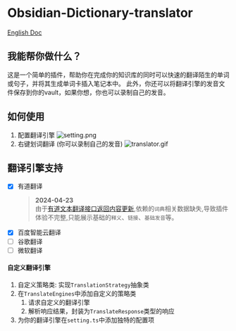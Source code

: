 # Obsidian-Dictionary-translator

[English Doc](doc/README(EN).md)

## 我能帮你做什么？

这是一个简单的插件，帮助你在完成你的知识库的同时可以快速的翻译陌生的单词或句子，并将其生成单词卡插入笔记本中。 此外，你还可以将翻译引擎的发音文件保存到你的vault，如果你想，你也可以录制自己的发音。

## 如何使用

1. 配置翻译引擎
  ![setting.png](doc/setting.png)
2. 右键划词翻译 (你可以录制自己的发音)
  ![translator.gif](doc/translator.gif)


## 翻译引擎支持

- [x] 有道翻译
  > **2024-04-23** <br/>
  > 由于[有道文本翻译接口返回内容更新](https://ai.youdao.com/gw-notice.s?page=1n0),依赖的`词典`相关数据缺失,导致插件体验不完整,只能展示基础的`释义`、`链接`、`基础发音`等。
- [x] 百度智能云翻译
- [ ] 谷歌翻译
- [ ] 微软翻译

#### 自定义翻译引擎

1. 自定义策略类: 实现`TranslationStrategy`抽象类
2. 在`TranslateEngines`中添加自定义的策略类
	1. 请求自定义的翻译引擎
	2. 解析响应结果，封装为`TranslateResponse`类型的响应
3. 为你的翻译引擎在`setting.ts`中添加独特的配置项



